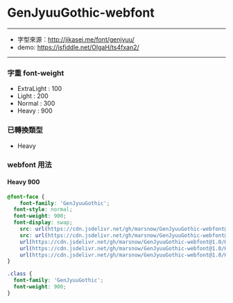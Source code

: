 # GenJyuuGothic-webfont
---

- 字型來源：http://jikasei.me/font/genjyuu/
- demo: https://jsfiddle.net/OlgaH/ts4fxan2/

---
### 字重 font-weight

- ExtraLight : 100
- Light      : 200
- Normal     : 300
- Heavy      : 900

### 已轉換類型
- Heavy

### webfont 用法

#### Heavy 900
```CSS
@font-face {
	font-family: 'GenJyuuGothic';
  font-style: normal;
  font-weight: 900;
  font-display: swap;
	src: url(https://cdn.jsdelivr.net/gh/marsnow/GenJyuuGothic-webfont@1.0/Heavy/GenJyuuGothic-Heavy.eot); /* IE9 Compat Modes */
	src: url(https://cdn.jsdelivr.net/gh/marsnow/GenJyuuGothic-webfont@1.0/Heavy/GenJyuuGothic-Heavy.eot?#iefix) format("embedded-opentype"), /* IE6-IE8 */
	url(https://cdn.jsdelivr.net/gh/marsnow/GenJyuuGothic-webfont@1.0/Heavy/GenJyuuGothic-Heavy.woff) format("woff"), /* Modern Browsers */
	url(https://cdn.jsdelivr.net/gh/marsnow/GenJyuuGothic-webfont@1.0/Heavy/GenJyuuGothic-Heavy.ttf) format("truetype"), /* Safari, Android, iOS */
	url(https://cdn.jsdelivr.net/gh/marsnow/GenJyuuGothic-webfont@1.0/Heavy/GenJyuuGothic-Heavy.svg#SealmemoryHeader) format("svg"); /* Legacy iOS */
}

.class {
  font-family: 'GenJyuuGothic';
  font-weight: 900;
}
```
